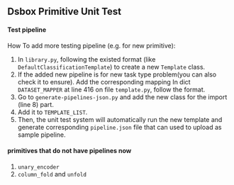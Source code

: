 ## Dsbox Primitive Unit Test
#### Test pipeline
How To add more testing pipeline (e.g. for new primitive):
1. In `library.py`, following the existed format (like `DefaultClassificationTemplate`) to create a new `Template` class.
2. If the added new pipeline is for new task type problem(you can also check it to ensure). Add the corresponding mapping In dict `DATASET_MAPPER` at line 416 on file `template.py`, follow the format.
3. Go to `generate-pipelines-json.py` and add the new class for the import (line 8) part.
4. Add it to `TEMPLATE_LIST`.
5. Then, the unit test system will automatically run the new template and generate corresponding `pipeline.json` file that can used to upload as sample pipeline.

#### primitives that do not have pipelines now
1. `unary_encoder`
2. `column_fold` and `unfold`